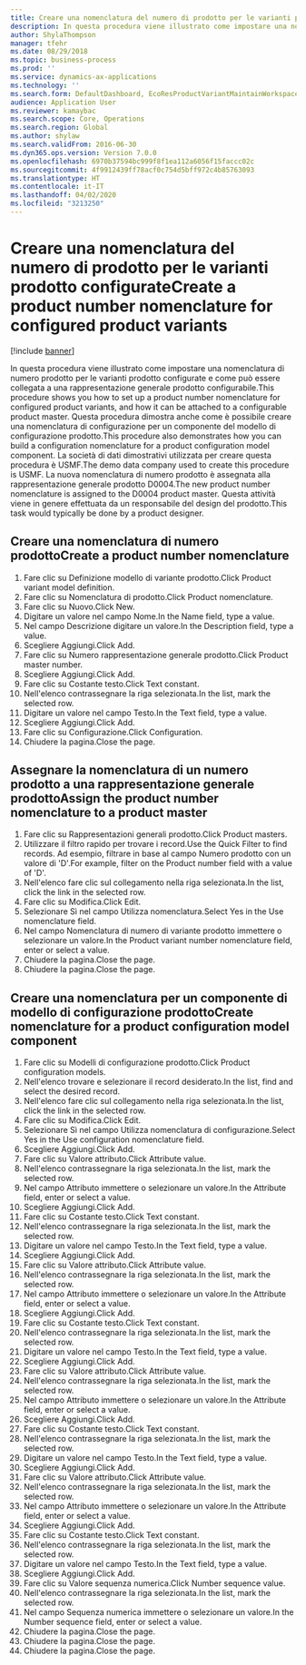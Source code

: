 ```yaml
---
title: Creare una nomenclatura del numero di prodotto per le varianti prodotto configurate
description: In questa procedura viene illustrato come impostare una nomenclatura di numero prodotto per le varianti prodotto configurate e come può essere collegata a una rappresentazione generale prodotto configurabile.
author: ShylaThompson
manager: tfehr
ms.date: 08/29/2018
ms.topic: business-process
ms.prod: ''
ms.service: dynamics-ax-applications
ms.technology: ''
ms.search.form: DefaultDashboard, EcoResProductVariantMaintainWorkspace, EcoResNomenclature, EcoResProductListPage, EcoResProductDetails, PCProductConfigurationModelListPage, PCProductConfigurationModelDetails
audience: Application User
ms.reviewer: kamaybac
ms.search.scope: Core, Operations
ms.search.region: Global
ms.author: shylaw
ms.search.validFrom: 2016-06-30
ms.dyn365.ops.version: Version 7.0.0
ms.openlocfilehash: 6970b37594bc999f8f1ea112a6056f15faccc02c
ms.sourcegitcommit: 4f9912439ff78acf0c754d5bff972c4b85763093
ms.translationtype: HT
ms.contentlocale: it-IT
ms.lasthandoff: 04/02/2020
ms.locfileid: "3213250"
---
```

# <a name="create-a-product-number-nomenclature-for-configured-product-variants"></a><span data-ttu-id="06f09-103">Creare una nomenclatura del numero di prodotto per le varianti prodotto configurate</span><span class="sxs-lookup"><span data-stu-id="06f09-103">Create a product number nomenclature for configured product variants</span></span>

[!include [banner](../../includes/banner.md)]

<span data-ttu-id="06f09-104">In questa procedura viene illustrato come impostare una nomenclatura di numero prodotto per le varianti prodotto configurate e come può essere collegata a una rappresentazione generale prodotto configurabile.</span><span class="sxs-lookup"><span data-stu-id="06f09-104">This procedure shows you how to set up a product number nomenclature for configured product variants, and how it can be attached to a configurable product master.</span></span> <span data-ttu-id="06f09-105">Questa procedura dimostra anche come è possibile creare una nomenclatura di configurazione per un componente del modello di configurazione prodotto.</span><span class="sxs-lookup"><span data-stu-id="06f09-105">This procedure also demonstrates how you can build a configuration nomenclature for a product configuration model component.</span></span> <span data-ttu-id="06f09-106">La società di dati dimostrativi utilizzata per creare questa procedura è USMF.</span><span class="sxs-lookup"><span data-stu-id="06f09-106">The demo data company used to create this procedure is USMF.</span></span> <span data-ttu-id="06f09-107">La nuova nomenclatura di numero prodotto è assegnata alla rappresentazione generale prodotto D0004.</span><span class="sxs-lookup"><span data-stu-id="06f09-107">The new product number nomenclature is assigned to the D0004 product master.</span></span> <span data-ttu-id="06f09-108">Questa attività viene in genere effettuata da un responsabile del design del prodotto.</span><span class="sxs-lookup"><span data-stu-id="06f09-108">This task would typically be done by a product designer.</span></span>


## <a name="create-a-product-number-nomenclature"></a><span data-ttu-id="06f09-109">Creare una nomenclatura di numero prodotto</span><span class="sxs-lookup"><span data-stu-id="06f09-109">Create a product number nomenclature</span></span>
1. <span data-ttu-id="06f09-110">Fare clic su Definizione modello di variante prodotto.</span><span class="sxs-lookup"><span data-stu-id="06f09-110">Click Product variant model definition.</span></span>
2. <span data-ttu-id="06f09-111">Fare clic su Nomenclatura di prodotto.</span><span class="sxs-lookup"><span data-stu-id="06f09-111">Click Product nomenclature.</span></span>
3. <span data-ttu-id="06f09-112">Fare clic su Nuovo.</span><span class="sxs-lookup"><span data-stu-id="06f09-112">Click New.</span></span>
4. <span data-ttu-id="06f09-113">Digitare un valore nel campo Nome.</span><span class="sxs-lookup"><span data-stu-id="06f09-113">In the Name field, type a value.</span></span>
5. <span data-ttu-id="06f09-114">Nel campo Descrizione digitare un valore.</span><span class="sxs-lookup"><span data-stu-id="06f09-114">In the Description field, type a value.</span></span>
6. <span data-ttu-id="06f09-115">Scegliere Aggiungi.</span><span class="sxs-lookup"><span data-stu-id="06f09-115">Click Add.</span></span>
7. <span data-ttu-id="06f09-116">Fare clic su Numero rappresentazione generale prodotto.</span><span class="sxs-lookup"><span data-stu-id="06f09-116">Click Product master number.</span></span>
8. <span data-ttu-id="06f09-117">Scegliere Aggiungi.</span><span class="sxs-lookup"><span data-stu-id="06f09-117">Click Add.</span></span>
9. <span data-ttu-id="06f09-118">Fare clic su Costante testo.</span><span class="sxs-lookup"><span data-stu-id="06f09-118">Click Text constant.</span></span>
10. <span data-ttu-id="06f09-119">Nell'elenco contrassegnare la riga selezionata.</span><span class="sxs-lookup"><span data-stu-id="06f09-119">In the list, mark the selected row.</span></span>
11. <span data-ttu-id="06f09-120">Digitare un valore nel campo Testo.</span><span class="sxs-lookup"><span data-stu-id="06f09-120">In the Text field, type a value.</span></span>
12. <span data-ttu-id="06f09-121">Scegliere Aggiungi.</span><span class="sxs-lookup"><span data-stu-id="06f09-121">Click Add.</span></span>
13. <span data-ttu-id="06f09-122">Fare clic su Configurazione.</span><span class="sxs-lookup"><span data-stu-id="06f09-122">Click Configuration.</span></span>
14. <span data-ttu-id="06f09-123">Chiudere la pagina.</span><span class="sxs-lookup"><span data-stu-id="06f09-123">Close the page.</span></span>

## <a name="assign-the-product-number-nomenclature-to-a-product-master"></a><span data-ttu-id="06f09-124">Assegnare la nomenclatura di un numero prodotto a una rappresentazione generale prodotto</span><span class="sxs-lookup"><span data-stu-id="06f09-124">Assign the product number nomenclature to a product master</span></span>
1. <span data-ttu-id="06f09-125">Fare clic su Rappresentazioni generali prodotto.</span><span class="sxs-lookup"><span data-stu-id="06f09-125">Click Product masters.</span></span>
2. <span data-ttu-id="06f09-126">Utilizzare il filtro rapido per trovare i record.</span><span class="sxs-lookup"><span data-stu-id="06f09-126">Use the Quick Filter to find records.</span></span> <span data-ttu-id="06f09-127">Ad esempio, filtrare in base al campo Numero prodotto con un valore di 'D'.</span><span class="sxs-lookup"><span data-stu-id="06f09-127">For example, filter on the Product number field with a value of 'D'.</span></span>
3. <span data-ttu-id="06f09-128">Nell'elenco fare clic sul collegamento nella riga selezionata.</span><span class="sxs-lookup"><span data-stu-id="06f09-128">In the list, click the link in the selected row.</span></span>
4. <span data-ttu-id="06f09-129">Fare clic su Modifica.</span><span class="sxs-lookup"><span data-stu-id="06f09-129">Click Edit.</span></span>
5. <span data-ttu-id="06f09-130">Selezionare Sì nel campo Utilizza nomenclatura.</span><span class="sxs-lookup"><span data-stu-id="06f09-130">Select Yes in the Use nomenclature field.</span></span>
6. <span data-ttu-id="06f09-131">Nel campo Nomenclatura di numero di variante prodotto immettere o selezionare un valore.</span><span class="sxs-lookup"><span data-stu-id="06f09-131">In the Product variant number nomenclature field, enter or select a value.</span></span>
7. <span data-ttu-id="06f09-132">Chiudere la pagina.</span><span class="sxs-lookup"><span data-stu-id="06f09-132">Close the page.</span></span>
8. <span data-ttu-id="06f09-133">Chiudere la pagina.</span><span class="sxs-lookup"><span data-stu-id="06f09-133">Close the page.</span></span>

## <a name="create-nomenclature-for-a-product-configuration-model-component"></a><span data-ttu-id="06f09-134">Creare una nomenclatura per un componente di modello di configurazione prodotto</span><span class="sxs-lookup"><span data-stu-id="06f09-134">Create nomenclature for a product configuration model component</span></span>
1. <span data-ttu-id="06f09-135">Fare clic su Modelli di configurazione prodotto.</span><span class="sxs-lookup"><span data-stu-id="06f09-135">Click Product configuration models.</span></span>
2. <span data-ttu-id="06f09-136">Nell'elenco trovare e selezionare il record desiderato.</span><span class="sxs-lookup"><span data-stu-id="06f09-136">In the list, find and select the desired record.</span></span>
3. <span data-ttu-id="06f09-137">Nell'elenco fare clic sul collegamento nella riga selezionata.</span><span class="sxs-lookup"><span data-stu-id="06f09-137">In the list, click the link in the selected row.</span></span>
4. <span data-ttu-id="06f09-138">Fare clic su Modifica.</span><span class="sxs-lookup"><span data-stu-id="06f09-138">Click Edit.</span></span>
5. <span data-ttu-id="06f09-139">Selezionare Sì nel campo Utilizza nomenclatura di configurazione.</span><span class="sxs-lookup"><span data-stu-id="06f09-139">Select Yes in the Use configuration nomenclature field.</span></span>
6. <span data-ttu-id="06f09-140">Scegliere Aggiungi.</span><span class="sxs-lookup"><span data-stu-id="06f09-140">Click Add.</span></span>
7. <span data-ttu-id="06f09-141">Fare clic su Valore attributo.</span><span class="sxs-lookup"><span data-stu-id="06f09-141">Click Attribute value.</span></span>
8. <span data-ttu-id="06f09-142">Nell'elenco contrassegnare la riga selezionata.</span><span class="sxs-lookup"><span data-stu-id="06f09-142">In the list, mark the selected row.</span></span>
9. <span data-ttu-id="06f09-143">Nel campo Attributo immettere o selezionare un valore.</span><span class="sxs-lookup"><span data-stu-id="06f09-143">In the Attribute field, enter or select a value.</span></span>
10. <span data-ttu-id="06f09-144">Scegliere Aggiungi.</span><span class="sxs-lookup"><span data-stu-id="06f09-144">Click Add.</span></span>
11. <span data-ttu-id="06f09-145">Fare clic su Costante testo.</span><span class="sxs-lookup"><span data-stu-id="06f09-145">Click Text constant.</span></span>
12. <span data-ttu-id="06f09-146">Nell'elenco contrassegnare la riga selezionata.</span><span class="sxs-lookup"><span data-stu-id="06f09-146">In the list, mark the selected row.</span></span>
13. <span data-ttu-id="06f09-147">Digitare un valore nel campo Testo.</span><span class="sxs-lookup"><span data-stu-id="06f09-147">In the Text field, type a value.</span></span>
14. <span data-ttu-id="06f09-148">Scegliere Aggiungi.</span><span class="sxs-lookup"><span data-stu-id="06f09-148">Click Add.</span></span>
15. <span data-ttu-id="06f09-149">Fare clic su Valore attributo.</span><span class="sxs-lookup"><span data-stu-id="06f09-149">Click Attribute value.</span></span>
16. <span data-ttu-id="06f09-150">Nell'elenco contrassegnare la riga selezionata.</span><span class="sxs-lookup"><span data-stu-id="06f09-150">In the list, mark the selected row.</span></span>
17. <span data-ttu-id="06f09-151">Nel campo Attributo immettere o selezionare un valore.</span><span class="sxs-lookup"><span data-stu-id="06f09-151">In the Attribute field, enter or select a value.</span></span>
18. <span data-ttu-id="06f09-152">Scegliere Aggiungi.</span><span class="sxs-lookup"><span data-stu-id="06f09-152">Click Add.</span></span>
19. <span data-ttu-id="06f09-153">Fare clic su Costante testo.</span><span class="sxs-lookup"><span data-stu-id="06f09-153">Click Text constant.</span></span>
20. <span data-ttu-id="06f09-154">Nell'elenco contrassegnare la riga selezionata.</span><span class="sxs-lookup"><span data-stu-id="06f09-154">In the list, mark the selected row.</span></span>
21. <span data-ttu-id="06f09-155">Digitare un valore nel campo Testo.</span><span class="sxs-lookup"><span data-stu-id="06f09-155">In the Text field, type a value.</span></span>
22. <span data-ttu-id="06f09-156">Scegliere Aggiungi.</span><span class="sxs-lookup"><span data-stu-id="06f09-156">Click Add.</span></span>
23. <span data-ttu-id="06f09-157">Fare clic su Valore attributo.</span><span class="sxs-lookup"><span data-stu-id="06f09-157">Click Attribute value.</span></span>
24. <span data-ttu-id="06f09-158">Nell'elenco contrassegnare la riga selezionata.</span><span class="sxs-lookup"><span data-stu-id="06f09-158">In the list, mark the selected row.</span></span>
25. <span data-ttu-id="06f09-159">Nel campo Attributo immettere o selezionare un valore.</span><span class="sxs-lookup"><span data-stu-id="06f09-159">In the Attribute field, enter or select a value.</span></span>
26. <span data-ttu-id="06f09-160">Scegliere Aggiungi.</span><span class="sxs-lookup"><span data-stu-id="06f09-160">Click Add.</span></span>
27. <span data-ttu-id="06f09-161">Fare clic su Costante testo.</span><span class="sxs-lookup"><span data-stu-id="06f09-161">Click Text constant.</span></span>
28. <span data-ttu-id="06f09-162">Nell'elenco contrassegnare la riga selezionata.</span><span class="sxs-lookup"><span data-stu-id="06f09-162">In the list, mark the selected row.</span></span>
29. <span data-ttu-id="06f09-163">Digitare un valore nel campo Testo.</span><span class="sxs-lookup"><span data-stu-id="06f09-163">In the Text field, type a value.</span></span>
30. <span data-ttu-id="06f09-164">Scegliere Aggiungi.</span><span class="sxs-lookup"><span data-stu-id="06f09-164">Click Add.</span></span>
31. <span data-ttu-id="06f09-165">Fare clic su Valore attributo.</span><span class="sxs-lookup"><span data-stu-id="06f09-165">Click Attribute value.</span></span>
32. <span data-ttu-id="06f09-166">Nell'elenco contrassegnare la riga selezionata.</span><span class="sxs-lookup"><span data-stu-id="06f09-166">In the list, mark the selected row.</span></span>
33. <span data-ttu-id="06f09-167">Nel campo Attributo immettere o selezionare un valore.</span><span class="sxs-lookup"><span data-stu-id="06f09-167">In the Attribute field, enter or select a value.</span></span>
34. <span data-ttu-id="06f09-168">Scegliere Aggiungi.</span><span class="sxs-lookup"><span data-stu-id="06f09-168">Click Add.</span></span>
35. <span data-ttu-id="06f09-169">Fare clic su Costante testo.</span><span class="sxs-lookup"><span data-stu-id="06f09-169">Click Text constant.</span></span>
36. <span data-ttu-id="06f09-170">Nell'elenco contrassegnare la riga selezionata.</span><span class="sxs-lookup"><span data-stu-id="06f09-170">In the list, mark the selected row.</span></span>
37. <span data-ttu-id="06f09-171">Digitare un valore nel campo Testo.</span><span class="sxs-lookup"><span data-stu-id="06f09-171">In the Text field, type a value.</span></span>
38. <span data-ttu-id="06f09-172">Scegliere Aggiungi.</span><span class="sxs-lookup"><span data-stu-id="06f09-172">Click Add.</span></span>
39. <span data-ttu-id="06f09-173">Fare clic su Valore sequenza numerica.</span><span class="sxs-lookup"><span data-stu-id="06f09-173">Click Number sequence value.</span></span>
40. <span data-ttu-id="06f09-174">Nell'elenco contrassegnare la riga selezionata.</span><span class="sxs-lookup"><span data-stu-id="06f09-174">In the list, mark the selected row.</span></span>
41. <span data-ttu-id="06f09-175">Nel campo Sequenza numerica immettere o selezionare un valore.</span><span class="sxs-lookup"><span data-stu-id="06f09-175">In the Number sequence field, enter or select a value.</span></span>
42. <span data-ttu-id="06f09-176">Chiudere la pagina.</span><span class="sxs-lookup"><span data-stu-id="06f09-176">Close the page.</span></span>
43. <span data-ttu-id="06f09-177">Chiudere la pagina.</span><span class="sxs-lookup"><span data-stu-id="06f09-177">Close the page.</span></span>
44. <span data-ttu-id="06f09-178">Chiudere la pagina.</span><span class="sxs-lookup"><span data-stu-id="06f09-178">Close the page.</span></span>


